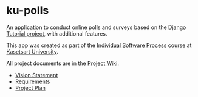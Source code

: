 # ku-polls

An application to conduct online polls and surveys based
on the [Django Tutorial project](https://www.w3schools.com/django/), with
additional features.

This app was created as part of the [Individual Software Process](
https://cpske.github.io/ISP) course at [Kasetsart University](https://www.ku.ac.th).

All project documents are in the [Project Wiki](https://github.com/Napoldej/ku-polls/wiki).

- [Vision Statement](https://github.com/Napoldej/ku-polls/wiki/Vision-Statement)
- [Requirements](https://github.com/Napoldej/ku-polls/wiki/Requirements)
- [Project Plan](https://github.com/Napoldej/ku-polls/wiki/Project-plan)
